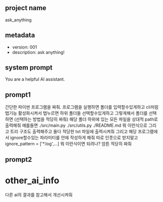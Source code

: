 ## project name ##
ask_anything

## metadata ##
- version: 001
- description: ask anything!

## system prompt ##
You are a helpful AI assistant.

## prompt1 ##
간단한 파이썬 프로그램을 짜줘.
프로그램을 실행하면 폴더를 입력할수있게하고 cli처럼 탭기능 활성화시켜서 탭누르면 하위 폴더들 선택할수있게하고
그렇게해서 폴더를 선택하면 (선택하는 방법을 적당히 짜줘)
해당 폴더 하위에 있는 모든 파일을 상대적 path로 출력해줘
예를들면
./src/main.py
./src/utils.py
./README.md
뭐 이런식으로
그리고 트리 구조도 출력해주고
둘다 적당한 txt 파일에 출력시켜줘
그리고 해당 프로그램에서 ignore할수있는 파라미터를 안에 작성하게 해줘 따로 인풋으로 받지말고
ignore_pattern = ['*.log',...] 뭐 이런식이면 되려나? 암튼 적당히 짜줘

## prompt2 ##
# other_ai_info
다른 ai의 결과를 참고해서 개선시켜줘